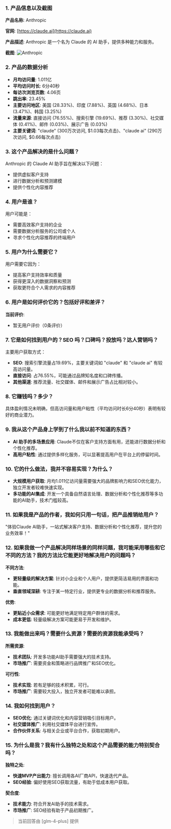 ### 1. 产品信息以及截图

**产品名称**: Anthropic

**官网**: [https://claude.ai](https://claude.ai)

**产品描述**: Anthropic 是一个名为 Claude 的 AI 助手，提供多种能力和服务。

**截图**: ![Anthropic](https://cdn-images.toolify.ai/168924963861681340.jpg)

### 2. 产品的数据分析

- **月均访问量**: 1.011亿
- **平均访问时长**: 6分40秒
- **每访次浏览页数**: 4.06页
- **跳出率**: 23.45%
- **主要访问地区**: 美国 (28.33%)、印度 (7.88%)、英国 (4.68%)、日本 (3.47%)、韩国 (3.25%)
- **流量来源**: 直接访问 (76.55%)、搜索引擎 (19.69%)、推荐 (3.30%)、社交媒体 (0.41%)、邮件 (0.03%)、展示广告 (0.03%)
- **主要关键词**: "claude" (300万次访问, $1.03每次点击)、"claude ai" (290万次访问, $0.66每次点击)

### 3. 这个产品解决的是什么问题？

Anthropic 的 Claude AI 助手旨在解决以下问题：
- 提供虚拟客户支持
- 进行数据分析和预测建模
- 提供个性化内容推荐

### 4. 用户是谁？

用户可能是：
- 需要高效客户支持的企业
- 需要数据分析服务的公司或个人
- 寻求个性化内容推荐的终端用户

### 5. 用户为什么需要它？

用户需要它因为：
- 提高客户支持效率和质量
- 获得更深入的数据洞察和预测
- 获取更符合个人需求的内容推荐

### 6. 用户是如何评价它的？包括好评和差评？

**当前评价**:
- 暂无用户评价（0条评价）

### 7. 它是如何找到用户的？SEO 吗？口碑吗？投放吗？达人营销吗？

主要用户获取方式：
- **SEO**: 搜索引擎流量占19.69%，主要关键词如 "claude" 和 "claude ai" 有较高访问量。
- **直接访问**: 占76.55%，可能通过品牌知名度和口碑传播。
- **其他渠道**: 推荐流量、社交媒体、邮件和展示广告占比相对较小。

### 8. 它赚钱吗？多少？

具体盈利情况未明确，但高访问量和用户粘性（平均访问时长6分40秒）表明有较好的商业潜力。

### 9. 我从这个产品身上学到了什么我以前不知道的东西？

- **AI 助手的多场景应用**: Claude不仅在客户支持方面有用，还能进行数据分析和个性化推荐。
- **高用户粘性**: 通过提供多样化服务，可以显著提高用户在平台上的停留时间。

### 10. 它的什么做法，我并不容易实现？为什么？

- **大规模用户获取**: 月均1.011亿访问量需要强大的品牌影响力和SEO优化能力，独立开发者较难快速实现。
- **多功能的AI集成**: 开发一个具备自然语言处理、数据分析和个性化推荐等多功能的AI助手，技术门槛较高。

### 11. 如果我是产品的作者，我如何只用一句话，把产品推销给用户？

"体验Claude AI助手，一站式解决客户支持、数据分析和个性化推荐，提升您的业务效率！"

### 12. 如果我做一个产品解决同样场景的同样问题，我可能采用哪些和它不同的方法？我的方法比它能更好地解决用户的问题吗？

**不同方法**:
- **更轻量级的解决方案**: 针对小企业和个人用户，提供更简洁易用的界面和功能。
- **垂直领域深耕**: 专注于某一特定行业，提供更专业的数据分析和推荐服务。

**优势**:
- **更贴近小众需求**: 可能更好地满足特定用户群体的需求。
- **成本更低**: 轻量级解决方案可能更易于开发和维护。

### 13. 我能做出来吗？需要什么资源？需要的资源我能承受吗？

**所需资源**:
- **技术团队**: 开发多功能AI助手需要强大的技术支持。
- **市场推广**: 需要资金和策略进行品牌推广和SEO优化。

**可行性**:
- **技术实现**: 若有足够的技术积累，可行。
- **市场推广**: 需要较大投入，独立开发者可能难以承担。

### 14. 我如何找到用户？

- **SEO优化**: 通过关键词优化和内容营销吸引目标用户。
- **社交媒体推广**: 利用社交媒体平台进行宣传。
- **合作伙伴关系**: 与相关企业或平台合作，获取初期用户。

### 15. 为什么是我？我有什么独特之处和这个产品需要的能力特别契合吗？

**独特之处**:
- **快速MVP产出能力**: 擅长调用各AI厂商API，快速迭代产品。
- **SEO经验**: 偏好使用SEO获取流量，有助于低成本用户获取。

**契合度**:
- **技术能力**: 符合开发AI助手的技术需求。
- **市场推广**: SEO经验有助于产品初期推广。

> 当前回答由 [glm-4-plus] 提供